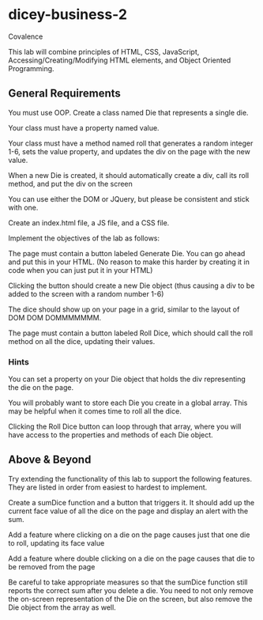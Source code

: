 # dicey-business-2
Covalence

This lab will combine principles of HTML, CSS, JavaScript, Accessing/Creating/Modifying HTML elements, and Object Oriented Programming.

## General Requirements

You must use OOP. Create a class named Die that represents a single die.

Your class must have a property named value.

Your class must have a method named roll that generates a random integer 1-6, sets the value property, and updates the div on the page with the new value.

When a new Die is created, it should automatically create a div, call its roll method, and put the div on the screen

You can use either the DOM or JQuery, but please be consistent and stick with one.

Create an index.html file, a JS file, and a CSS file.

Implement the objectives of the lab as follows:

The page must contain a button labeled Generate Die. You can go ahead and put this in your HTML. (No reason to make this harder by creating it in code when you can just put it in your HTML)

Clicking the button should create a new Die object (thus causing a div to be added to the screen with a random number 1-6)

The dice should show up on your page in a grid, similar to the layout of DOM DOM DOMMMMMMM.

The page must contain a button labeled Roll Dice, which should call the roll method on all the dice, updating their values.

### Hints

You can set a property on your Die object that holds the div representing the die on the page.

You will probably want to store each Die you create in a global array. This may be helpful when it comes time to roll all the dice.

Clicking the Roll Dice button can loop through that array, where you will have access to the properties and methods of each Die object.

## Above & Beyond
Try extending the functionality of this lab to support the following features. They are listed in order from easiest to hardest to implement.

Create a sumDice function and a button that triggers it. It should add up the current face value of all the dice on the page and display an alert with the sum.

Add a feature where clicking on a die on the page causes just that one die to roll, updating its face value

Add a feature where double clicking on a die on the page causes that die to be removed from the page

Be careful to take appropriate measures so that the sumDice function still reports the correct sum after you delete a die. You need to not only remove the on-screen representation of the Die on the screen, but also remove the Die object from the array as well.